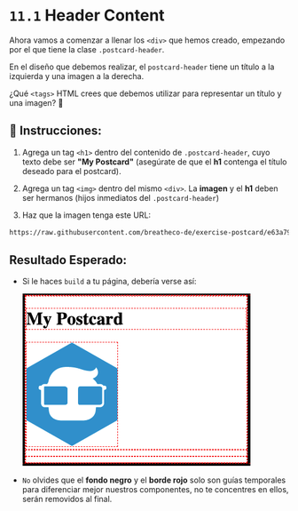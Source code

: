 # `11.1` Header Content

Ahora vamos a comenzar a llenar los `<div>` que hemos creado, empezando por el que tiene la clase `.postcard-header`.

En el diseño que debemos realizar, el `postcard-header` tiene un título a la izquierda y una imagen a la derecha.

¿Qué `<tags>` HTML crees que debemos utilizar para representar un título y una imagen? 🤔

## 📝 Instrucciones:

1. Agrega un tag `<h1>` dentro del contenido de `.postcard-header`, cuyo texto debe ser **"My Postcard"** (asegúrate de que el **h1** contenga el título deseado para el postcard).

2. Agrega un tag `<img>` dentro del mismo `<div>`. La **imagen** y el **h1** deben ser hermanos (hijos inmediatos del `.postcard-header`)

3. Haz que la imagen tenga este URL:

```txt
https://raw.githubusercontent.com/breatheco-de/exercise-postcard/e63a7916530cc850bd92aa1c2e19191837fb5c80/.learn/assets/4geeks.png
```

## Resultado Esperado:

- Si le haces `build` a tu página, debería verse así:

  ![Header Content Preview](../../assets/header-content.png?raw=true)

* `No` olvides que el **fondo negro** y el **borde rojo** solo son guías temporales para diferenciar mejor nuestros componentes, no te concentres en ellos, serán removidos al final.
